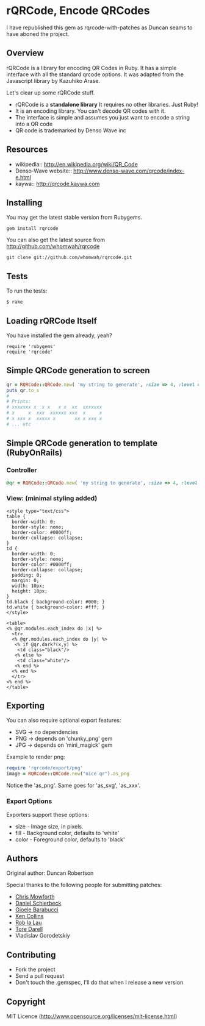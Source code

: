 # rQRCode, Encode QRCodes

I have republished this gem as rqrcode-with-patches as Duncan seams to have aboned the project.

## Overview

rQRCode is a library for encoding QR Codes in Ruby. It has a simple interface with all the standard qrcode options. It was adapted from the Javascript library by Kazuhiko Arase.

Let's clear up some rQRCode stuff.

* rQRCode is a __standalone library__ It requires no other libraries. Just Ruby!
* It is an encoding library. You can't decode QR codes with it.
* The interface is simple and assumes you just want to encode a string into a QR code
* QR code is trademarked by Denso Wave inc

## Resources

* wikipedia:: http://en.wikipedia.org/wiki/QR_Code
* Denso-Wave website:: http://www.denso-wave.com/qrcode/index-e.html
* kaywa:: http://qrcode.kaywa.com

## Installing

You may get the latest stable version from Rubygems.

    gem install rqrcode

You can also get the latest source from http://github.com/whomwah/rqrcode

    git clone git://github.com/whomwah/rqrcode.git

## Tests

To run the tests:

    $ rake

## Loading rQRCode Itself

You have installed the gem already, yeah?

    require 'rubygems'
    require 'rqrcode'

## Simple QRCode generation to screen

```ruby
qr = RQRCode::QRCode.new( 'my string to generate', :size => 4, :level => :h )
puts qr.to_s
#
# Prints:
# xxxxxxx x  x x   x x  xx  xxxxxxx
# x     x  xxx  xxxxxx xxx  x     x
# x xxx x  xxxxx x       xx x xxx x
# ... etc
```

## Simple QRCode generation to template (RubyOnRails)
### Controller
```ruby
@qr = RQRCode::QRCode.new( 'my string to generate', :size => 4, :level => :h )
```
### View: (minimal styling added)
```erb
<style type="text/css">
table {
  border-width: 0;
  border-style: none;
  border-color: #0000ff;
  border-collapse: collapse;
}
td {
  border-width: 0;
  border-style: none;
  border-color: #0000ff;
  border-collapse: collapse;
  padding: 0;
  margin: 0;
  width: 10px;
  height: 10px;
}
td.black { background-color: #000; }
td.white { background-color: #fff; }
</style>

<table>
<% @qr.modules.each_index do |x| %>
  <tr>
  <% @qr.modules.each_index do |y| %>
   <% if @qr.dark?(x,y) %>
    <td class="black"/>
   <% else %>
    <td class="white"/>
   <% end %>
  <% end %>
  </tr>
<% end %>
</table>
```

## Exporting

You can also require optional export features:

* SVG -> no dependencies
* PNG -> depends on 'chunky_png' gem
* JPG -> depends on 'mini_magick' gem

Example to render png:

```ruby
require 'rqrcode/export/png'
image = RQRCode::QRCode.new("nice qr").as_png
```

Notice the 'as\_png'. Same goes for 'as\_svg', 'as\_xxx'.

### Export Options

Exporters support these options:

* size  - Image size, in pixels.
* fill  - Background color, defaults to 'white'
* color - Foreground color, defaults to 'black'

## Authors

Original author: Duncan Robertson

Special thanks to the following people for submitting patches:

* [Chris Mowforth](http://blog.99th.st)
* [Daniel Schierbeck](https://github.com/dasch)
* [Gioele Barabucci](https://github.com/gioele)
* [Ken Collins](https://github.com/metaskills)
* [Rob la Lau](https://github.com/ohreally)
* [Tore Darell](http://tore.darell.no)
* Vladislav Gorodetskiy

## Contributing
* Fork the project
* Send a pull request
* Don't touch the .gemspec, I'll do that when I release a new version

## Copyright

MIT Licence (http://www.opensource.org/licenses/mit-license.html)
